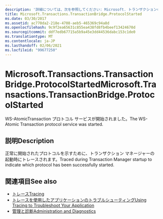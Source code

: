 ```yaml
---
description: '詳細については、次を参照してください: Microsoft. トランザクションの開始'
title: Microsoft.Transactions.TransactionBridge.ProtocolStarted
ms.date: 03/30/2017
ms.assetid: ac770da2-218e-4708-aeb5-465369c94a8d
ms.openlocfilehash: 9c9f2ea65631c855ea438fd8fb4beef13424670d
ms.sourcegitcommit: ddf7edb67715a5b9a45e3dd44536dabc153c1de0
ms.translationtype: MT
ms.contentlocale: ja-JP
ms.lasthandoff: 02/06/2021
ms.locfileid: "99677250"
---
```

# <a name="microsofttransactionstransactionbridgeprotocolstarted"></a><span data-ttu-id="b6aa6-103">Microsoft.Transactions.TransactionBridge.ProtocolStarted</span><span class="sxs-lookup"><span data-stu-id="b6aa6-103">Microsoft.Transactions.TransactionBridge.ProtocolStarted</span></span>

<span data-ttu-id="b6aa6-104">WS-AtomicTransaction プロトコル サービスが開始されました。</span><span class="sxs-lookup"><span data-stu-id="b6aa6-104">The WS-Atomic Transaction protocol service was started.</span></span>  
  
## <a name="description"></a><span data-ttu-id="b6aa6-105">説明</span><span class="sxs-lookup"><span data-stu-id="b6aa6-105">Description</span></span>  

 <span data-ttu-id="b6aa6-106">正常に開始されたプロトコルを示すために、トランザクション マネージャーの起動時にトレースされます。</span><span class="sxs-lookup"><span data-stu-id="b6aa6-106">Traced during Transaction Manager startup to indicate which protocol has been successfully started.</span></span>  
  
## <a name="see-also"></a><span data-ttu-id="b6aa6-107">関連項目</span><span class="sxs-lookup"><span data-stu-id="b6aa6-107">See also</span></span>

- [<span data-ttu-id="b6aa6-108">トレース</span><span class="sxs-lookup"><span data-stu-id="b6aa6-108">Tracing</span></span>](index.md)
- [<span data-ttu-id="b6aa6-109">トレースを使用したアプリケーションのトラブルシューティング</span><span class="sxs-lookup"><span data-stu-id="b6aa6-109">Using Tracing to Troubleshoot Your Application</span></span>](using-tracing-to-troubleshoot-your-application.md)
- [<span data-ttu-id="b6aa6-110">管理と診断</span><span class="sxs-lookup"><span data-stu-id="b6aa6-110">Administration and Diagnostics</span></span>](../index.md)
